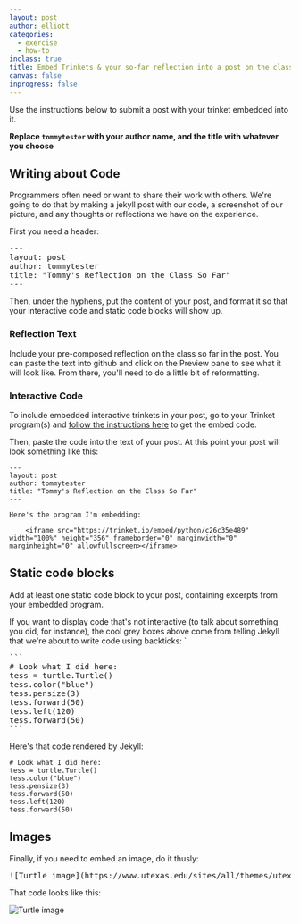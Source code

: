 ```yaml
---
layout: post
author: elliott
categories:
  - exercise
  - how-to
inclass: true
title: Embed Trinkets & your so-far reflection into a post on the class website
canvas: false
inprogress: false
---
```


Use the instructions below to submit a post with your trinket embedded into it.

**Replace `tommytester` with your author name, and the title with whatever you choose**


## Writing about Code

Programmers often need or want to share their work with others.  We're going to do that by making a
jekyll post with our code, a screenshot of our picture, and any thoughts or reflections we have on
the experience.

First you need a header:

<pre>
---
layout: post
author: tommytester
title: "Tommy's Reflection on the Class So Far"
---
</pre>

Then, under the hyphens, put the content of your post, and format it so that your interactive code and static code blocks will show up.

### Reflection Text

Include your pre-composed reflection on the class so far in the post. You can paste the text into github and click on the Preview pane to see what it will look like. From there, you'll need to do a little bit of reformatting.



### Interactive Code

To include embedded interactive trinkets in your post, go to your Trinket program(s) and [follow the instructions here](https://docs.trinket.io/getting-started#/2-sharing-trinkets/embed-a-trinket)
to get the embed code.

Then, paste the code into the text of your post.  At this point your post will look something like this:


```
---
layout: post
author: tommytester
title: "Tommy's Reflection on the Class So Far"
---

Here's the program I'm embedding:

    <iframe src="https://trinket.io/embed/python/c26c35e489" width="100%" height="356" frameborder="0" marginwidth="0" marginheight="0" allowfullscreen></iframe>
```

## Static code blocks

Add at least one static code block to your post, containing excerpts from your embedded program.

If you want to display code that's not interactive (to talk about something you did, for instance), the cool grey boxes above come from telling Jekyll that we're about to write code using backticks: `

<pre>
```
# Look what I did here:
tess = turtle.Turtle()
tess.color("blue")
tess.pensize(3)
tess.forward(50)
tess.left(120)
tess.forward(50)
```
</pre>

Here's that code rendered by Jekyll:

```
# Look what I did here:
tess = turtle.Turtle()
tess.color("blue")
tess.pensize(3)
tess.forward(50)
tess.left(120)
tess.forward(50)
```


## Images

Finally, if you need to embed an image, do it thusly:

<pre>
![Turtle image](https://www.utexas.edu/sites/all/themes/utexas/img/general/logo.svg)
</pre>

That code looks like this:

![Turtle image](https://www.utexas.edu/sites/all/themes/utexas/img/general/logo.svg)



